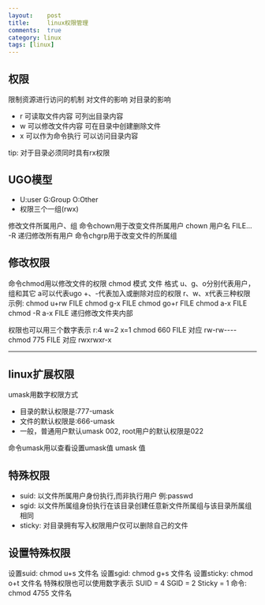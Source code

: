 ```yaml
---
layout:    post
title:     linux权限管理
comments:  true
category: linux
tags: [linux]
---
```

## 权限

限制资源进行访问的机制
	对文件的影响	对目录的影响
* r 可读取文件内容	可列出目录内容
* w 可以修改文件内容 可在目录中创建删除文件
* x 可以作为命令执行 可以访问目录内容

tip: 对于目录必须同时具有rx权限 

## UGO模型

* U:user G:Group O:Other
* 权限三个一组(rwx)

修改文件所属用户、组
    命令chown用于改变文件所属用户
	chown 用户名 FILE...
	-R 递归修改所有用户
	命令chgrp用于改变文件的所属组
	
## 修改权限
命令chmod用以修改文件的权限
chmod 模式 文件
格式
	u、g、o分别代表用户，组和其它
	a可以代表ugo
	+、-代表加入或删除对应的权限
	r、w、x代表三种权限
示例:
	chmod u+rw FILE
	chmod g-x FILE
	chmod go+r FILE
	chmod a-x FILE
	chmod -R a-x FILE 递归修改文件夹内部

权限也可以用三个数字表示
r:4 w=2 x=1
    chmod 660 FILE 对应 rw-rw----
	chmod 775 FILE 对应 rwxrwxr-x

----

## linux扩展权限 
umask用数字权限方式

* 目录的默认权限是:777-umask
* 文件的默认权限是:666-umask
* 一般，普通用户默认umask 002,
  root用户的默认权限是022

命令umask用以查看设置umask值
	umask 值 

## 特殊权限

* suid: 以文件所属用户身份执行,而非执行用户 例:passwd
* sgid: 以文件所属组身份执行在该目录创建任意新文件所属组与该目录所属组相同
* sticky:	对目录拥有写入权限用户仅可以删除自己的文件
						

## 设置特殊权限

设置suid:
	chmod u+s 文件名
设置sgid:
	chmod g+s 文件名
设置sticky:
	chmod o+t 文件名
特殊权限也可以使用数字表示
	SUID = 4
	SGID = 2
	Sticky = 1
命令:
	chmod 4755 文件名
